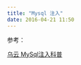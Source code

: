 ```yaml
---
title: "Mysql 注入"
date: 2016-04-21 11:50
---
```


参考：

[乌云 MySql注入科普][1]

[1]: http://drops.wooyun.org/tips/123